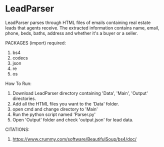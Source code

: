 # LeadParser
LeadParser parses through HTML files of emails containing real estate leads that agents receive. The extracted information contains name, email, phone, beds, baths, address and whether it's a buyer or a seller. 

PACKAGES (import) required:
1. bs4
2. codecs
3. json
4. re
5. os

How To Run:
1. Download LeadParser directory containing 'Data', 'Main', 'Output' directories.
2. Add all the HTML files you want to the 'Data' folder.
3. open cmd and change directory to 'Main'
4. Run the python script named 'Parser.py'
5. Open 'Output' folder and check 'output.json'  for lead data.

CITATIONS:
1. https://www.crummy.com/software/BeautifulSoup/bs4/doc/

 
